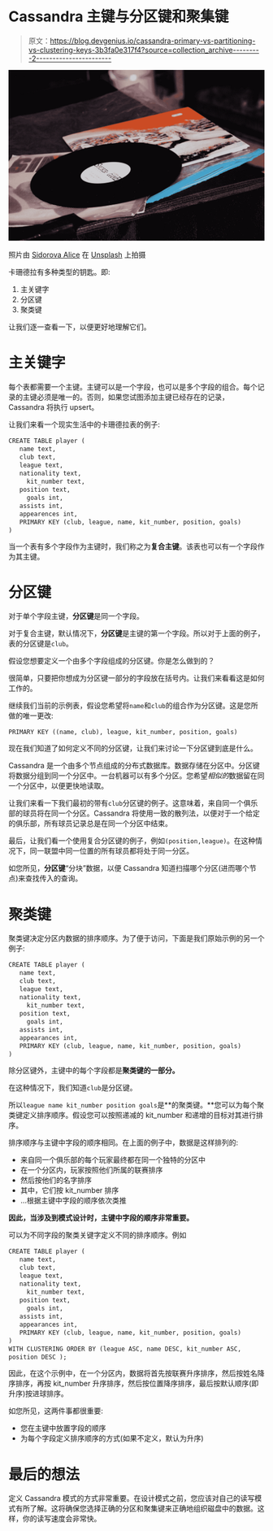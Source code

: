 # Cassandra 主键与分区键和聚集键

> 原文：<https://blog.devgenius.io/cassandra-primary-vs-partitioning-vs-clustering-keys-3b3fa0e317f4?source=collection_archive---------2----------------------->

![](img/eddbb907be3fdfcfcb1b02c66ce42f7a.png)

照片由 [Sidorova Alice](https://unsplash.com/@sesambrotchen?utm_source=medium&utm_medium=referral) 在 [Unsplash](https://unsplash.com?utm_source=medium&utm_medium=referral) 上拍摄

卡珊德拉有多种类型的钥匙。即:

1.  主关键字
2.  分区键
3.  聚类键

让我们逐一查看一下，以便更好地理解它们。

# 主关键字

每个表都需要一个主键。主键可以是一个字段，也可以是多个字段的组合。每个记录的主键必须是唯一的。否则，如果您试图添加主键已经存在的记录，Cassandra 将执行 upsert。

让我们来看一个现实生活中的卡珊德拉表的例子:

```
CREATE TABLE player (
   name text,
   club text,
   league text,
   nationality text,
	 kit_number text,
   position text,
	 goals int,
   assists int,
   appearences int,
   PRIMARY KEY (club, league, name, kit_number, position, goals)
)
```

当一个表有多个字段作为主键时，我们称之为**复合主键**。该表也可以有一个字段作为其主键。

# 分区键

对于单个字段主键，**分区键**是同一个字段。

对于复合主键，默认情况下，**分区键**是主键的第一个字段。所以对于上面的例子，表的分区键是`club`。

假设您想要定义一个由多个字段组成的分区键。你是怎么做到的？

很简单，只要把你想成为分区键一部分的字段放在括号内。让我们来看看这是如何工作的。

继续我们当前的示例表，假设您希望将`name`和`club`的组合作为分区键。这是您所做的唯一更改:

```
PRIMARY KEY ((name, club), league, kit_number, position, goals)
```

现在我们知道了如何定义不同的分区键，让我们来讨论一下分区键到底是什么。

Cassandra 是一个由多个节点组成的分布式数据库。数据存储在分区中。分区键将数据分组到同一个分区中。一台机器可以有多个分区。您希望*相似的*数据留在同一个分区中，以便更快地读取。

让我们来看一下我们最初的带有`club`分区键的例子。这意味着，来自同一个俱乐部的球员将在同一个分区。Cassandra 将使用一致的散列法，以便对于一个给定的俱乐部，所有球员记录总是在同一个分区中结束。

最后，让我们看一个使用复合分区键的例子，例如`(position,league)`。在这种情况下，同一联盟中同一位置的所有球员都将处于同一分区。

如您所见，**分区键**“分块”数据，以便 Cassandra 知道扫描哪个分区(进而哪个节点)来查找传入的查询。

# 聚类键

聚类键决定分区内数据的排序顺序。为了便于访问，下面是我们原始示例的另一个例子:

```
CREATE TABLE player (
   name text,
   club text,
   league text,
   nationality text,
	 kit_number text,
   position text,
	 goals int,
   assists int,
   appearances int,
   PRIMARY KEY (club, league, name, kit_number, position, goals)
)
```

除分区键外，主键中的每个字段都是**聚类键的一部分。**

在这种情况下，我们知道`club`是分区键。

所以`league name kit_number position goals`是**的聚类键。**您可以为每个聚类键定义排序顺序。假设您可以按照递减的 kit_number 和递增的目标对其进行排序。

排序顺序与主键中字段的顺序相同。在上面的例子中，数据是这样排列的:

*   来自同一个俱乐部的每个玩家最终都在同一个独特的分区中
*   在一个分区内，玩家按照他们所属的联赛排序
*   然后按他们的名字排序
*   其中，它们按 kit_number 排序
*   …根据主键中字段的顺序依次类推

**因此，当涉及到模式设计时，主键中字段的顺序非常重要。**

可以为不同字段的聚类关键字定义不同的排序顺序。例如

```
CREATE TABLE player (
   name text,
   club text,
   league text,
   nationality text,
	 kit_number text,
   position text,
	 goals int,
   assists int,
   appearances int,
   PRIMARY KEY (club, league, name, kit_number, position, goals)
)
WITH CLUSTERING ORDER BY (league ASC, name DESC, kit_number ASC, position DESC );
```

因此，在这个示例中，在一个分区内，数据将首先按联赛升序排序，然后按姓名降序排序，再按 kit_number 升序排序，然后按位置降序排序，最后按默认顺序(即升序)按进球排序。

如您所见，这两件事都很重要:

*   您在主键中放置字段的顺序
*   为每个字段定义排序顺序的方式(如果不定义，默认为升序)

# 最后的想法

定义 Cassandra 模式的方式非常重要。在设计模式之前，您应该对自己的读写模式有所了解。这将确保您选择正确的分区和聚集键来正确地组织磁盘中的数据。这样，你的读写速度会非常快。